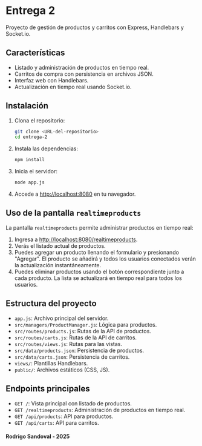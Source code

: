 # Entrega 2

Proyecto de gestión de productos y carritos con Express, Handlebars y Socket.io.

## Características

- Listado y administración de productos en tiempo real.
- Carritos de compra con persistencia en archivos JSON.
- Interfaz web con Handlebars.
- Actualización en tiempo real usando Socket.io.

## Instalación

1. Clona el repositorio:

   ```sh
   git clone <URL-del-repositorio>
   cd entrega-2
   ```

2. Instala las dependencias:

   ```sh
   npm install
   ```

3. Inicia el servidor:

   ```sh
   node app.js
   ```

4. Accede a [http://localhost:8080](http://localhost:8080) en tu navegador.

## Uso de la pantalla `realtimeproducts`

La pantalla `realtimeproducts` permite administrar productos en tiempo real:

1. Ingresa a [http://localhost:8080/realtimeproducts](http://localhost:8080/realtimeproducts).
2. Verás el listado actual de productos.
3. Puedes agregar un producto llenando el formulario y presionando "Agregar". El producto se añadirá y todos los usuarios conectados verán la actualización instantáneamente.
4. Puedes eliminar productos usando el botón correspondiente junto a cada producto. La lista se actualizará en tiempo real para todos los usuarios.

## Estructura del proyecto

- `app.js`: Archivo principal del servidor.
- `src/managers/ProductManager.js`: Lógica para productos.
- `src/routes/products.js`: Rutas de la API de productos.
- `src/routes/carts.js`: Rutas de la API de carritos.
- `src/routes/views.js`: Rutas para las vistas.
- `src/data/products.json`: Persistencia de productos.
- `src/data/carts.json`: Persistencia de carritos.
- `views/`: Plantillas Handlebars.
- `public/`: Archivos estáticos (CSS, JS).

## Endpoints principales

- `GET /`: Vista principal con listado de productos.
- `GET /realtimeproducts`: Administración de productos en tiempo real.
- `GET /api/products`: API para productos.
- `GET /api/carts`: API para carritos.



#### Rodrigo Sandoval - 2025
